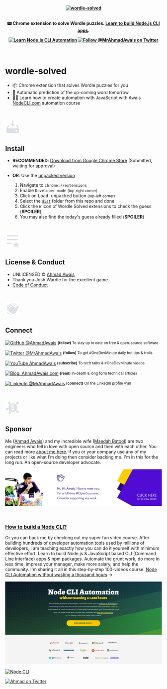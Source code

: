 <h4 align="center">
    <a href="https://nodecli.com/?utm_source=FOSS&utm_medium=FOSS&utm_campaign=wordle-solved">
        <img src="https://raw.githubusercontent.com/ahmadawais/wordle-solved/master/.github/logo.png" alt="wordle-solved" />
    </a>
    <br>
    <br>

📟 Chrome extension to solve Wordle puzzles. [Learn to build Node.js CLI apps][n].

<!-- [![DOWNLOADS](https://img.shields.io/npm/dt/wordle-solved?label=DOWNLOADS%20%20%E2%9D%AF&colorA=538d4e&colorB=538d4e&style=flat)](https://www.npmjs.com/package/wordle-solved)  -->
[![Learn Node.js CLI Automation](https://img.shields.io/badge/-NodeCLI.com%20%E2%86%92-gray.svg?colorB=538d4e&style=flat)](https://nodecli.com/?utm_source=GitHubFOSS) [![Follow @MrAhmadAwais on Twitter](https://img.shields.io/badge/FOLLOW%20@MRAHMADAWAIS%20%E2%86%92-gray.svg?colorA=538d4e&colorB=538d4e&style=flat)](https://twitter.com/mrahmadawais/)

</h4>

<br>

# wordle-solved

- 📦 Chrome extension that solves Wordle puzzles for you
- 🤯 Automatic prediction of the up-coming word tomorrow
- 👨‍🏫 Learn how to create automation with JavaScript with Awais [NodeCLI.com][n] automation course

<br>

[![📟](https://raw.githubusercontent.com/ahmadawais/stuff/master/images/git/install.png)][repo]

## Install


- **RECOMMENDED**: [Download from Google Chrome Store][c] (Submitted, waiting for approval)

- **OR**: Use the [unpacked version](./dist)
  1. Navigate to `chrome://extensions`
  2. Enable `Developer mode` <small>(top-right corner)</small>
  3. Click on <kbd>Load unpacked</kbd> button <small>(top-left corner)</small>
  4. Select the [`dist`](./dist) folder from this repo and done
  5. Click the `W` icon of Wordle Solved extensions to check the guess (**SPOILER**)
  6. You may also find the today's guess already filled (**SPOILER**)


<br>

[![📃](https://raw.githubusercontent.com/ahmadawais/stuff/master/images/git/license.png)][repo]

## License & Conduct

- UNLICENSED © [Ahmad Awais](https://twitter.com/MrAhmadAwais/)
- Thank you Josh Wardle for the excellent game
- [Code of Conduct](code-of-conduct.md)

<br>

[![🙌](https://raw.githubusercontent.com/ahmadawais/stuff/master/images/git/connect.png)][repo]

## Connect

<div align="left">
    <p><a href="https://github.com/ahmadawais"><img alt="GitHub @AhmadAwais" align="center" src="https://img.shields.io/badge/GITHUB-gray.svg?colorB=6cc644&style=flat" /></a>&nbsp;<small><strong>(follow)</strong> To stay up to date on free & open-source software</small></p>
    <p><a href="https://twitter.com/MrAhmadAwais/"><img alt="Twitter @MrAhmadAwais" align="center" src="https://img.shields.io/badge/TWITTER-gray.svg?colorB=1da1f2&style=flat" /></a>&nbsp;<small><strong>(follow)</strong> To get #OneDevMinute daily hot tips & trolls</small></p>
    <p><a href="https://www.youtube.com/AhmadAwais"><img alt="YouTube AhmadAwais" align="center" src="https://img.shields.io/badge/YOUTUBE-gray.svg?colorB=ff0000&style=flat" /></a>&nbsp;<small><strong>(subscribe)</strong> To tech talks & #OneDevMinute videos</small></p>
    <p><a href="https://AhmadAwais.com/"><img alt="Blog: AhmadAwais.com" align="center" src="https://img.shields.io/badge/MY%20BLOG-gray.svg?colorB=4D2AFF&style=flat" /></a>&nbsp;<small><strong>(read)</strong> In-depth & long form technical articles</small></p>
    <p><a href="https://www.linkedin.com/in/MrAhmadAwais/"><img alt="LinkedIn @MrAhmadAwais" align="center" src="https://img.shields.io/badge/LINKEDIN-gray.svg?colorB=0077b5&style=flat" /></a>&nbsp;<small><strong>(connect)</strong> On the LinkedIn profile y'all</small></p>
</div>

<br>

[![👌](https://raw.githubusercontent.com/ahmadawais/stuff/master/images/git/sponsor.png)][repo]

## Sponsor

Me ([Ahmad Awais](https://twitter.com/mrahmadawais/)) and my incredible wife ([Maedah Batool](https://twitter.com/MaedahBatool/)) are two engineers who fell in love with open source and then with each other. You can read more [about me here](https://ahmadawais.com/about). If you or your company use any of my projects or like what I’m doing then consider backing me. I'm in this for the long run. An open-source developer advocate.

[![Support Open-Source Work](https://raw.githubusercontent.com/ahmadawais/stuff/master/sponsor/sponsor.jpg)](https://github.com/AhmadAwais/sponsor)

<br>

### [How to build a Node CLI?][n]

Or you can back me by checking out my super fun video course. After building hundreds of developer automation tools used by millions of developers, I am teaching exactly how you can do it yourself with minimum effective effort. Learn to build Node.js & JavaScript based CLI (Command Line Interface) apps & npm packages. Automate the grunt work, do more in less time, impress your manager, make more salary, and help the community. I'm sharing it all in this step-by-step 100-videos course. [Node CLI Automation without wasting a thousand hours][n] →

[![NodeCLI.com](https://raw.githubusercontent.com/ahmadawais/stuff/master/nodecli/featured.jpg)][n]

[![Node CLI](https://img.shields.io/badge/-NodeCLI.com%20%E2%86%92-gray.svg?colorB=488640&style=flat)](https://nodecli.com/?utm_source=FOSS&utm_medium=FOSS&utm_campaign=wordle-solved)

[![Ahmad on Twitter](https://img.shields.io/twitter/follow/mrahmadawais.svg?style=social&label=Follow%20@MrAhmadAwais)](https://twitter.com/mrahmadawais/)

[c]: https://nodecli.com/?utm_source=FOSS&utm_medium=FOSS&utm_campaign=wordle-solved
[n]: https://nodecli.com/?utm_source=FOSS&utm_medium=FOSS&utm_campaign=wordle-solved
[repo]: https://github.com/AhmadAwais/wordle-solved
